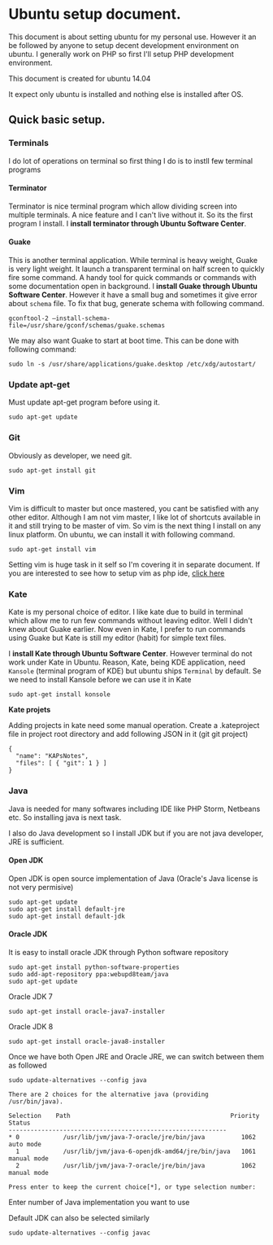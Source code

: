 # Ubuntu setup document.

This document is about setting ubuntu for my personal use. However it an be followed by anyone to setup decent development environment on ubuntu. I generally work on PHP so first I'll setup PHP development environment.

This document is created for ubuntu 14.04

It expect only ubuntu is installed and nothing else is installed after OS.

## Quick basic setup.

### Terminals

I do lot of operations on terminal so first thing I do is to instll few terminal programs

#### Terminator

Terminator is nice terminal program which allow dividing screen into multiple terminals. A nice feature and I can't live without it. So its the first program I install. I **install terminator through Ubuntu Software Center**.

#### Guake

This is another terminal application. While terminal is heavy weight, Guake is very light weight. It launch a transparent terminal on half screen to quickly fire some command. A handy tool for quick commands or commands with some documentation open in background. I **install Guake through Ubuntu Software Center**. However it have a small bug and sometimes it give error about `schema` file. To fix that bug, generate schema with following command.

```
gconftool-2 –install-schema-file=/usr/share/gconf/schemas/guake.schemas
```

We may also want Guake to start at boot time. This can be done with following command:

```
sudo ln -s /usr/share/applications/guake.desktop /etc/xdg/autostart/
```

### Update apt-get

Must update apt-get program before using it.

```
sudo apt-get update
```

### Git

Obviously as developer, we need git.

```
sudo apt-get install git
```

### Vim

Vim is difficult to master but once mastered, you cant be satisfied with any other editor. Although I am not vim master, I like lot of shortcuts available in it and still trying to be master of vim. So vim is the next thing I install on any linux platform. On ubuntu, we can install it with following command.

```
sudo apt-get install vim
```

Setting vim is huge task in it self so I'm covering it in separate document. If you are interested to see how to setup vim as php ide, [click here](vim/README.md)

### Kate

Kate is my personal choice of editor. I like kate due to build in terminal which allow me to run few commands without leaving editor. Well I didn't knew about Guake earlier. Now even in Kate, I prefer to run commands using Guake but Kate is still my editor (habit) for simple text files. 

I **install Kate through Ubuntu Software Center**. However terminal do not work under Kate in Ubuntu. Reason, Kate, being KDE application, need `Kansole` (terminal program of KDE) but ubuntu ships `Terminal` by default. Se we need to install Kansole before we can use it in Kate

```
sudo apt-get install konsole
```

**Kate projets**

Adding projects in kate need some manual operation. Create a .kateproject file in project root directory and add following JSON in it (git git project)

```
{
  "name": "KAPsNotes",
  "files": [ { "git": 1 } ]
}
```

### Java

Java is needed for many softwares including IDE like PHP Storm, Netbeans etc. So installing java is next task.

I also do Java development so I install JDK but if you are not java developer, JRE is sufficient.

#### Open JDK

Open JDK is open source implementation of Java (Oracle's Java license is not very permisive)

```
sudo apt-get update
sudo apt-get install default-jre
sudo apt-get install default-jdk
```

#### Oracle JDK

It is easy to install oracle JDK through Python software repository

```
sudo apt-get install python-software-properties
sudo add-apt-repository ppa:webupd8team/java
sudo apt-get update
```

Oracle JDK 7

```
sudo apt-get install oracle-java7-installer
```

Oracle JDK 8

```
sudo apt-get install oracle-java8-installer
```

Once we have both Open JRE and Oracle JRE, we can switch between them as followed

```
sudo update-alternatives --config java

There are 2 choices for the alternative java (providing /usr/bin/java).

Selection    Path                                            Priority   Status
------------------------------------------------------------
* 0            /usr/lib/jvm/java-7-oracle/jre/bin/java          1062      auto mode
  1            /usr/lib/jvm/java-6-openjdk-amd64/jre/bin/java   1061      manual mode
  2            /usr/lib/jvm/java-7-oracle/jre/bin/java          1062      manual mode

Press enter to keep the current choice[*], or type selection number: 
```

Enter number of Java implementation you want to use

Default JDK can also be selected similarly

```
sudo update-alternatives --config javac
```

